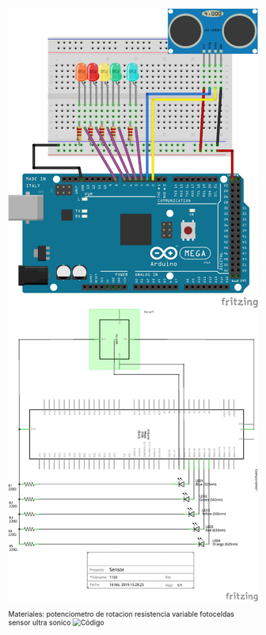![1](https://github.com/mariacamila55/Primer-Proyecto/blob/master/Archivos%20Sensor%20de%20proximidad/sensor%201.jpg)
![2](https://github.com/mariacamila55/Primer-Proyecto/blob/master/Archivos%20Sensor%20de%20proximidad/sensor%202.jpg)

Materiales:
potenciometro de rotacion
resistencia variable 
fotoceldas 
sensor ultra sonico
![Código](https://github.com/mariacamila55/Primer-Proyecto/blob/master/Archivos%20Sensor%20de%20proximidad/SensorPIR.ino)
